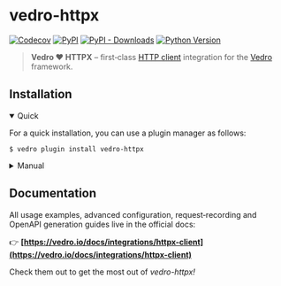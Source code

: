 # vedro-httpx

[![Codecov](https://img.shields.io/codecov/c/github/vedro-universe/vedro-httpx/main.svg?style=flat-square)](https://codecov.io/gh/vedro-universe/vedro-httpx)
[![PyPI](https://img.shields.io/pypi/v/vedro-httpx.svg?style=flat-square)](https://pypi.python.org/pypi/vedro-httpx/)
[![PyPI - Downloads](https://img.shields.io/pypi/dm/vedro-httpx?style=flat-square)](https://pypi.python.org/pypi/vedro-httpx/)
[![Python Version](https://img.shields.io/pypi/pyversions/vedro-httpx.svg?style=flat-square)](https://pypi.python.org/pypi/vedro-httpx/)

> **Vedro ❤ HTTPX** – first‑class [HTTP client](https://www.python-httpx.org/) integration for the [Vedro](https://vedro.io/) framework.

## Installation

<details open>
<summary>Quick</summary>
<p>

For a quick installation, you can use a plugin manager as follows:

```shell
$ vedro plugin install vedro-httpx
```

</p>
</details>

<details>
<summary>Manual</summary>
<p>

To install manually, follow these steps:

1. Install the package using pip:

```shell
$ pip3 install vedro-httpx
```

2. Next, activate the plugin in your `vedro.cfg.py` configuration file:

```python
# ./vedro.cfg.py
import vedro
import vedro_httpx


class Config(vedro.Config):
    class Plugins(vedro.Config.Plugins):
        class VedroHTTPX(vedro_httpx.VedroHTTPX):
            enabled = True
```

</p>
</details>

## Documentation

All usage examples, advanced configuration, request‑recording and OpenAPI generation guides live in the official docs:

👉 **[https://vedro.io/docs/integrations/httpx-client](https://vedro.io/docs/integrations/httpx-client)**

Check them out to get the most out of *vedro-httpx!*
